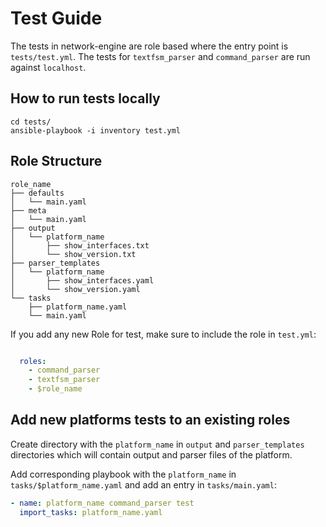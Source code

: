 # Test Guide

The tests in network-engine are role based where the entry point is `tests/test.yml`.
The tests for `textfsm_parser` and `command_parser` are run against `localhost`.

## How to run tests locally

```
cd tests/
ansible-playbook -i inventory test.yml
```

## Role Structure

```
role_name
├── defaults
│   └── main.yaml
├── meta
│   └── main.yaml
├── output
│   └── platform_name
│       ├── show_interfaces.txt
│       └── show_version.txt
├── parser_templates
│   └── platform_name
│       ├── show_interfaces.yaml
│       └── show_version.yaml
└── tasks
    ├── platform_name.yaml
    └── main.yaml
```

If you add any new Role for test, make sure to include the role in `test.yml`:

```yaml

  roles:
    - command_parser
    - textfsm_parser
    - $role_name
```

## Add new platforms tests to an existing roles

Create directory with the `platform_name` in `output` and `parser_templates` directories
which will contain output and parser files of the platform.

Add corresponding playbook with the `platform_name` in `tasks/$platform_name.yaml`
and add an entry in `tasks/main.yaml`:

```yaml
- name: platform_name command_parser test
  import_tasks: platform_name.yaml
```
